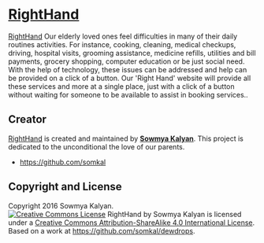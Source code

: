 # [RightHand](http://apps.sowmyakalyan.com/RightHand) 
[RightHand](http://apps.sowmyakalyan.com/RightHand) Our elderly loved ones feel difficulties in many of their daily routines activities. For instance, cooking, cleaning, medical checkups, driving, hospital visits, grooming assistance, medicine refills, utilities and bill payments, grocery shopping, computer education or be just social need. 
With the help of technology, these issues can be addressed and help can be provided on a click of a button. Our 'Right Hand' website will provide all these services and more at a single place, just with a click of a button without waiting for someone to be available to assist in booking services..

## Creator

[RightHand](http://apps.sowmyakalyan.com/RightHand) is created and maintained by **[Sowmya Kalyan](http://www.sowmyakalyan.com/)**. This project is dedicated to the unconditional the love of our parents.

* https://github.com/somkal

## Copyright and License

Copyright 2016 Sowmya Kalyan. <br/>
<a rel="license" href="http://creativecommons.org/licenses/by-sa/4.0/"><img alt="Creative Commons License" style="border-width:0" src="https://i.creativecommons.org/l/by-sa/4.0/80x15.png" /></a><span xmlns:dct="http://purl.org/dc/terms/" property="dct:title">&nbsp;RightHand</span> by <span xmlns:cc="http://creativecommons.org/ns#" property="cc:attributionName">Sowmya Kalyan</span> is licensed under a <a rel="license" href="http://creativecommons.org/licenses/by-sa/4.0/">Creative Commons Attribution-ShareAlike 4.0 International License</a>. Based on a work at <a xmlns:dct="http://purl.org/dc/terms/" href="https://github.com/somkal/dewdrops" rel="dct:source">https://github.com/somkal/dewdrops</a>.
